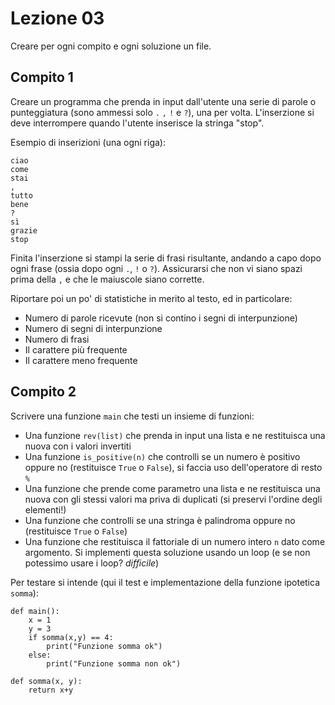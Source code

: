 # Lezione 03
Creare per ogni compito e ogni soluzione un file.

## Compito 1
Creare un programma che prenda in input dall'utente una serie di parole o punteggiatura (sono ammessi solo `.` `,` `!` e `?`), una per volta. L'inserzione si deve interrompere quando l'utente inserisce la stringa "stop".

Esempio di inserizioni (una ogni riga):
```
ciao
come
stai
,
tutto
bene
?
sì 
grazie
stop
```

Finita l'inserzione si stampi la serie di frasi risultante, andando a capo dopo ogni frase (ossia dopo ogni `.`, `!` o `?`). Assicurarsi che non vi siano spazi prima della `,` e che le maiuscole siano corrette. 

Riportare poi un po' di statistiche in merito al testo, ed in particolare: 
- Numero di parole ricevute (non si contino i segni di interpunzione)
- Numero di segni di interpunzione
- Numero di frasi 
- Il carattere più frequente
- Il carattere meno frequente

## Compito 2

Scrivere una funzione `main` che testi un insieme di funzioni: 

- Una funzione `rev(list)` che prenda in input una lista e ne restituisca una nuova con i valori invertiti
- Una funzione `is_positive(n)` che controlli se un numero è positivo oppure no (restituisce `True` o `False`), si faccia uso dell'operatore di resto `%`
- Una funzione che prende come parametro una lista e ne restituisca una nuova con gli stessi valori ma priva di duplicati (si preservi l'ordine degli elementi!)
- Una funzione che controlli se una stringa è palindroma oppure no (restituisce `True` o `False`)
- Una funzione che restituisca il fattoriale di un numero intero `n` dato come argomento. Si implementi questa soluzione usando un loop (e se non potessimo usare i loop? *difficile*)

Per testare si intende (qui il test e implementazione della funzione ipotetica `somma`):
```
def main():
    x = 1
    y = 3
    if somma(x,y) == 4: 
        print("Funzione somma ok")
    else:
        print("Funzione somma non ok")

def somma(x, y):
    return x+y
```


